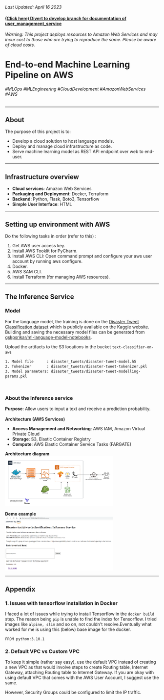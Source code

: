 *Last Updated: April 16 2023*

#### [(Click here) Divert to develop branch for documentation of user_management_service](https://github.com/gskpsrikar/text_classifier_on_aws/tree/develop)

*Warning: This project deploys resources to Amazon Web Services and may incur cost to those who are trying to reproduce
the same. Please be aware of cloud costs.*
# End-to-end Machine Learning Pipeline on AWS
###### #MLOps #MLEngineering #CloudDevelopment #AmazonWebServices #AWS


___
## About
The purpose of this project is to:
- Develop a cloud solution to host language models.
- Deploy and manage cloud infrastructure as code.
- Serve machine learning model as REST API endpoint over web to end-user.
___
## Infrastructure overview

- **Cloud services**: Amazon Web Services
- **Packaging and Deployment**: Docker, Terraform
- **Backend**: Python, Flask, Boto3, Tensorflow
- **Simple User Interface**: HTML
___
## Setting up environment with AWS
Do the following tasks in order (refer to this) :
1. Get AWS user access key. 
2. Install AWS Tooklit for PyCharm. 
3. Install AWS CLI: Open command prompt and configure your aws user account by running aws configure. 
4. Docker. 
5. AWS SAM CLI. 
6. Install Terraform (for managing AWS resources).
___
## The Inference Service
### Model
For the language model, the training is done on the 
[Disaster Tweet Classification dataset](https://www.kaggle.com/competitions/nlp-getting-started)
which is publicly available on the Kaggle website. Building and saving the necessary model files can be generated from 
[gskpsrikar/ml-language-model-notebooks](https://github.com/gskpsrikar/ml-language-model-notebooks/blob/main/keras-text-classification-artifacts.ipynb).

Upload the artifacts to the S3 locations in the bucket ```text-classifier-on-aws```
```bazaar
1. Model file      : disaster_tweets/disaster-tweet-model.h5
2. Tokenizer       : disaster_tweets/disaster-tweet-tokenizer.pkl
3. Model parameters: disaster_tweets/disaster-tweet-modelling-params.pkl
```
<br>

### About the Inference service
**Purpose**: Allow users to input a text and receive a prediction probability.<br><br>
**Architecture (AWS Services)**
- **Access Management and Networking**: AWS IAM, Amazon Virtual Private Cloud
- **Storage**: S3, Elastic Container Registry
- **Compute**: AWS Elastic Container Service Tasks (FARGATE)

**Architecture diagram** <br>
<img src="./documentation/images/Inference-pipeline.png" alt="" width=70%>

**Demo example** <br><img src="./documentation/images/inference-service-disaster-example.png" alt="" width=70%>
___
## Appendix
### 1. Issues with tensorflow installation in Docker
I faced a lot of issues while trying to install Tensorflow in the ```docker build``` step. The reason being ```pip``` is 
unable to find the index for Tensorflow. I tried images like ``alpine, slim`` and so on, not couldn't resolve.Eventually
what worked for me  is using this (below) base image for the docker.
```docker
FROM python:3.10.1
```

### 2. Default VPC vs Custom VPC
To keep it simple (rather say easy), use the default VPC instead of creating a new VPC as that would involve steps to 
create Routing table, Internet Gateway, attaching Routing table to Internet Gateway. If you are okay with using default
VPC that comes with the AWS User Account, I suggest use the same. 

However, Security Groups could be configured to limit the IP traffic.